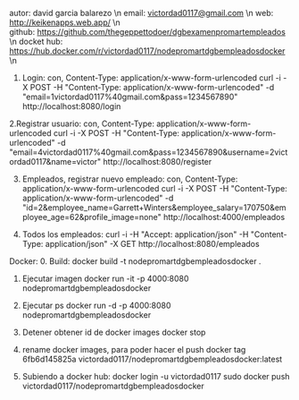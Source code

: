 autor:  david garcia balarezo   \n
email:  victordad0117@gmail.com   \n
web:    http://keikenapps.web.app/    \n
github: https://github.com/thegeppettodoer/dgbexamenpromartempleados   \n
docket hub: https://hub.docker.com/r/victordad0117/nodepromartdgbempleadosdocker  \n



1. Login: con, Content-Type: application/x-www-form-urlencoded
curl -i -X POST -H "Content-Type: application/x-www-form-urlencoded" -d "email=1victordad0117%40gmail.com&pass=1234567890" http://localhost:8080/login

2.Registrar usuario:  con, Content-Type: application/x-www-form-urlencoded
curl -i -X POST -H "Content-Type: application/x-www-form-urlencoded" -d "email=4victordad0117%40gmail.com&pass=1234567890&username=2victordad0117&name=victor" http://localhost:8080/register

3. Empleados, registrar nuevo empleado: con, Content-Type: application/x-www-form-urlencoded
curl -i -X POST -H "Content-Type: application/x-www-form-urlencoded" -d "id=2&employee_name=Garrett+Winters&employee_salary=170750&employee_age=62&profile_image=none" http://localhost:4000/empleados


4. Todos los empleados:
 curl -i -H "Accept: application/json" -H "Content-Type: application/json" -X GET http://localhost:8080/empleados




Docker:
0. Build: 
docker build -t nodepromartdgbempleadosdocker .


1. Ejecutar imagen
docker run -it -p 4000:8080 nodepromartdgbempleadosdocker 


2. Ejecutar ps
docker run -d -p 4000:8080 nodepromartdgbempleadosdocker


3. Detener obtener id de docker images
docker stop <id3>


4. rename docker images, para poder hacer el push
docker tag 6fb6d145825a victordad0117/nodepromartdgbempleadosdocker:latest


5. Subiendo a docker hub: docker login -u victordad0117
sudo docker push victordad0117/nodepromartdgbempleadosdocker

